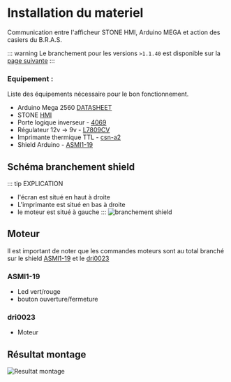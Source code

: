 # Installation du materiel
Communication entre l'afficheur STONE HMI, Arduino MEGA et action des casiers du B.R.A.S.

::: warning
Le branchement pour les versions ``>1.1.40`` est disponible sur la [page suivante](/docs/old-installation) 
:::

### Equipement :
Liste des équipements nécessaire pour le bon fonctionnement.
- Arduino Mega 2560 [DATASHEET](/composants/arduino)
- STONE [HMI](/composants/hmi)
- Porte logique inverseur - [4069](/composants/4069)
- Régulateur 12v -> 9v - [L7809CV](/composants/L7809CV)
- Imprimante thermique TTL - [csn-a2](/composants/csn-a2)
- Shield Arduino - [ASMI1-19](/composants/ASMI1-19)

## Schéma branchement shield
::: tip EXPLICATION
- l'écran est situé en haut à droite
- L'imprimante est situé en bas à droite
- le moteur est situé à gauche
:::
![branchement shield](https://src.ks-infinite.fr/bras/preview1.png)

## Moteur
Il est important de noter que les commandes moteurs sont au total branché sur le shield [ASMI1-19](/composants/ASMI1-19) et le [dri0023](/composants/dri0023)
### ASMI1-19
- Led vert/rouge
- bouton ouverture/fermeture
### dri0023
- Moteur

## Résultat montage
![Resultat montage](/temp/resultat_montage.jpg)